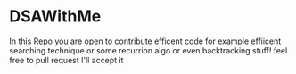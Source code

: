 # DSAWithMe
In this Repo you are open to contribute efficent code for example effiicent searching technique or some recurrion algo or even backtracking stuff!  feel free to pull request I'll accept it
